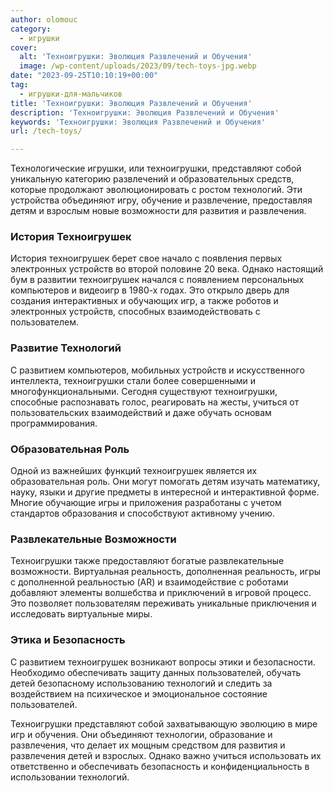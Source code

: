 ```yaml
---
author: olomouc
category:
  - игрушки
cover:
  alt: 'Техноигрушки: Эволюция Развлечений и Обучения'
  image: /wp-content/uploads/2023/09/tech-toys-jpg.webp
date: "2023-09-25T10:10:19+00:00"
tag:
  - игрушки-для-мальчиков
title: 'Техноигрушки: Эволюция Развлечений и Обучения'
description: 'Техноигрушки: Эволюция Развлечений и Обучения'
keywords: 'Техноигрушки: Эволюция Развлечений и Обучения'
url: /tech-toys/

---
```

Технологические игрушки, или техноигрушки, представляют собой уникальную категорию развлечений и образовательных средств, которые продолжают эволюционировать с ростом технологий. Эти устройства объединяют игру, обучение и развлечение, предоставляя детям и взрослым новые возможности для развития и развлечения.

### История Техноигрушек

История техноигрушек берет свое начало с появления первых электронных устройств во второй половине 20 века. Однако настоящий бум в развитии техноигрушек начался с появлением персональных компьютеров и видеоигр в 1980-х годах. Это открыло дверь для создания интерактивных и обучающих игр, а также роботов и электронных устройств, способных взаимодействовать с пользователем.

### Развитие Технологий

С развитием компьютеров, мобильных устройств и искусственного интеллекта, техноигрушки стали более совершенными и многофункциональными. Сегодня существуют техноигрушки, способные распознавать голос, реагировать на жесты, учиться от пользовательских взаимодействий и даже обучать основам программирования.

### Образовательная Роль

Одной из важнейших функций техноигрушек является их образовательная роль. Они могут помогать детям изучать математику, науку, языки и другие предметы в интересной и интерактивной форме. Многие обучающие игры и приложения разработаны с учетом стандартов образования и способствуют активному учению.

### Развлекательные Возможности

Техноигрушки также предоставляют богатые развлекательные возможности. Виртуальная реальность, дополненная реальность, игры с дополненной реальностью (AR) и взаимодействие с роботами добавляют элементы волшебства и приключений в игровой процесс. Это позволяет пользователям переживать уникальные приключения и исследовать виртуальные миры.

### Этика и Безопасность

С развитием техноигрушек возникают вопросы этики и безопасности. Необходимо обеспечивать защиту данных пользователей, обучать детей безопасному использованию технологий и следить за воздействием на психическое и эмоциональное состояние пользователей.

Техноигрушки представляют собой захватывающую эволюцию в мире игр и обучения. Они объединяют технологии, образование и развлечения, что делает их мощным средством для развития и развлечения детей и взрослых. Однако важно учиться использовать их ответственно и обеспечивать безопасность и конфиденциальность в использовании технологий.
